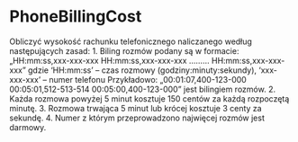 # PhoneBillingCost
Obliczyć wysokość rachunku telefonicznego naliczanego według następujących zasad: 1. Biling rozmów podany są w formacie: „HH:mm:ss,xxx-xxx-xxx HH:mm:ss,xxx-xxx-xxx ……… HH:mm:ss,xxx-xxx-xxx” gdzie ‘HH:mm:ss’ – czas rozmowy (godziny:minuty:sekundy), ‘xxx-xxx-xxx’ – numer telefonu Przykładowo: „00:01:07,400-123-000 00:05:01,512-513-514 00:05:00,400-123-000” jest bilingiem rozmów. 2. Każda rozmowa powyżej 5 minut kosztuje 150 centów za każdą rozpoczętą minutę. 3. Rozmowa trwająca 5 minut lub krócej kosztuje 3 centy za sekundę. 4. Numer z którym przeprowadzono najwięcej rozmów jest darmowy.
